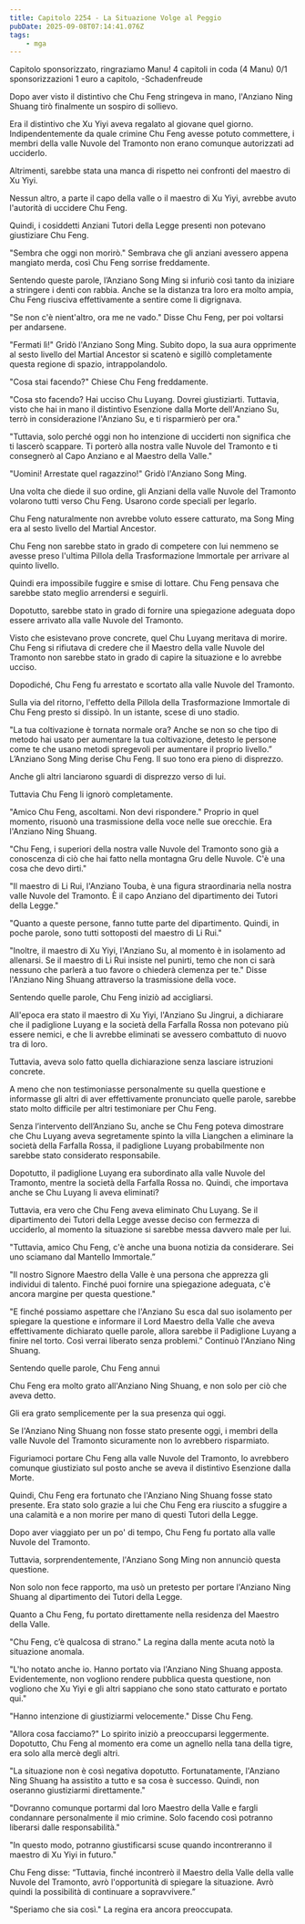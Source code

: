 ```yaml
---
title: Capitolo 2254 - La Situazione Volge al Peggio
pubDate: 2025-09-08T07:14:41.076Z
tags:
    - mga
---
```



Capitolo sponsorizzato, ringraziamo Manu!
4 capitoli in coda (4 Manu)
0/1 sponsorizzazioni 1 euro a capitolo,
-Schadenfreude


Dopo aver visto il distintivo che Chu Feng stringeva in mano, l'Anziano Ning Shuang tirò finalmente un sospiro di sollievo.


Era il distintivo che Xu Yiyi aveva regalato al giovane quel giorno. Indipendentemente da quale crimine Chu Feng avesse potuto commettere, i membri della valle Nuvole del Tramonto non erano comunque autorizzati ad ucciderlo.


Altrimenti, sarebbe stata una manca di rispetto nei confronti del maestro di Xu Yiyi.


Nessun altro, a parte il capo della valle o il maestro di Xu Yiyi, avrebbe avuto l'autorità di uccidere Chu Feng.


Quindi, i cosiddetti Anziani Tutori della Legge presenti non potevano giustiziare Chu Feng.


"Sembra che oggi non morirò." Sembrava che gli anziani avessero appena mangiato merda, così Chu Feng sorrise freddamente.


Sentendo queste parole, l’Anziano Song Ming si infuriò così tanto da iniziare a stringere i denti con rabbia. Anche se la distanza tra loro era molto ampia, Chu Feng riusciva effettivamente a sentire come li digrignava.


"Se non c'è nient'altro, ora me ne vado." Disse Chu Feng, per poi voltarsi per andarsene.


"Fermati lì!" Gridò l'Anziano Song Ming. Subito dopo, la sua aura opprimente al sesto livello del Martial Ancestor si scatenò e sigillò completamente questa regione di spazio, intrappolandolo.


"Cosa stai facendo?" Chiese Chu Feng freddamente.


"Cosa sto facendo? Hai ucciso Chu Luyang. Dovrei giustiziarti. Tuttavia, visto che hai in mano il distintivo Esenzione dalla Morte dell'Anziano Su, terrò in considerazione l'Anziano Su, e ti risparmierò per ora."


"Tuttavia, solo perché oggi non ho intenzione di ucciderti non significa che ti lascerò scappare. Ti porterò alla nostra valle Nuvole del Tramonto e ti consegnerò al Capo Anziano e al Maestro della Valle."


"Uomini! Arrestate quel ragazzino!" Gridò l'Anziano Song Ming.


Una volta che diede il suo ordine, gli Anziani della valle Nuvole del Tramonto volarono tutti verso Chu Feng. Usarono corde speciali per legarlo.


Chu Feng naturalmente non avrebbe voluto essere catturato, ma Song Ming era al sesto livello del Martial Ancestor.


Chu Feng non sarebbe stato in grado di competere con lui nemmeno se avesse preso l'ultima Pillola della Trasformazione Immortale per arrivare al quinto livello.


Quindi era impossibile fuggire e smise di lottare. Chu Feng pensava che sarebbe stato meglio arrendersi e seguirli.


Dopotutto, sarebbe stato in grado di fornire una spiegazione adeguata dopo essere arrivato alla valle Nuvole del Tramonto.


Visto che esistevano prove concrete, quel Chu Luyang meritava di morire. Chu Feng si rifiutava di credere che il Maestro della valle Nuvole del Tramonto non sarebbe stato in grado di capire la situazione e lo avrebbe ucciso.


Dopodiché, Chu Feng fu arrestato e scortato alla valle Nuvole del Tramonto.


Sulla via del ritorno, l'effetto della Pillola della Trasformazione Immortale di Chu Feng presto si dissipò. In un istante, scese di uno stadio.


"La tua coltivazione è tornata normale ora? Anche se non so che tipo di metodo hai usato per aumentare la tua coltivazione, detesto le persone come te che usano metodi spregevoli per aumentare il proprio livello.” L’Anziano Song Ming derise Chu Feng. Il suo tono era pieno di disprezzo.


Anche gli altri lanciarono sguardi di disprezzo verso di lui.


Tuttavia Chu Feng li ignorò completamente.


"Amico Chu Feng, ascoltami. Non devi rispondere." Proprio in quel momento, risuonò una trasmissione della voce nelle sue orecchie. Era l'Anziano Ning Shuang.


"Chu Feng, i superiori della nostra valle Nuvole del Tramonto sono già a conoscenza di ciò che hai fatto nella montagna Gru delle Nuvole. C'è una cosa che devo dirti."


"Il maestro di Li Rui, l'Anziano Touba, è una figura straordinaria nella nostra valle Nuvole del Tramonto. È il capo Anziano del dipartimento dei Tutori della Legge."


"Quanto a queste persone, fanno tutte parte del dipartimento. Quindi, in poche parole, sono tutti sottoposti del maestro di Li Rui."


"Inoltre, il maestro di Xu Yiyi, l'Anziano Su, al momento è in isolamento ad allenarsi. Se il maestro di Li Rui insiste nel punirti, temo che non ci sarà nessuno che parlerà a tuo favore o chiederà clemenza per te." Disse l'Anziano Ning Shuang attraverso la trasmissione della voce.


Sentendo quelle parole, Chu Feng iniziò ad accigliarsi.


All'epoca era stato il maestro di Xu Yiyi, l'Anziano Su Jingrui, a dichiarare che il padiglione Luyang e la società della Farfalla Rossa non potevano più essere nemici, e che li avrebbe eliminati se avessero combattuto di nuovo tra di loro.


Tuttavia, aveva solo fatto quella dichiarazione senza lasciare istruzioni concrete.


A meno che non testimoniasse personalmente su quella questione e informasse gli altri di aver effettivamente pronunciato quelle parole, sarebbe stato molto difficile per altri testimoniare per Chu Feng.


Senza l’intervento dell’Anziano Su, anche se Chu Feng poteva dimostrare che Chu Luyang aveva segretamente spinto la villa Liangchen a eliminare la società della Farfalla Rossa, il padiglione Luyang probabilmente non sarebbe stato considerato responsabile.


Dopotutto, il padiglione Luyang era subordinato alla valle Nuvole del Tramonto, mentre la società della Farfalla Rossa no. Quindi, che importava anche se Chu Luyang li aveva eliminati?


Tuttavia, era vero che Chu Feng aveva eliminato Chu Luyang. Se il dipartimento dei Tutori della Legge avesse deciso con fermezza di ucciderlo, al momento la situazione si sarebbe messa davvero male per lui.


"Tuttavia, amico Chu Feng, c'è anche una buona notizia da considerare. Sei uno sciamano dal Mantello Immortale.”


"Il nostro Signore Maestro della Valle è una persona che apprezza gli individui di talento. Finché puoi fornire una spiegazione adeguata, c'è ancora margine per questa questione."


"E finché possiamo aspettare che l'Anziano Su esca dal suo isolamento per spiegare la questione e informare il Lord Maestro della Valle che aveva effettivamente dichiarato quelle parole, allora sarebbe il Padiglione Luyang a finire nel torto. Così verrai liberato senza problemi.” Continuò l'Anziano Ning Shuang.


Sentendo quelle parole, Chu Feng annuì


Chu Feng era molto grato all'Anziano Ning Shuang, e non solo per ciò che aveva detto.


Gli era grato semplicemente per la sua presenza qui oggi.


Se l'Anziano Ning Shuang non fosse stato presente oggi, i membri della valle Nuvole del Tramonto sicuramente non lo avrebbero risparmiato.


Figuriamoci portare Chu Feng alla valle Nuvole del Tramonto, lo avrebbero comunque giustiziato sul posto anche se aveva il distintivo Esenzione dalla Morte.


Quindi, Chu Feng era fortunato che l'Anziano Ning Shuang fosse stato presente. Era stato solo grazie a lui che Chu Feng era riuscito a sfuggire a una calamità e a non morire per mano di questi Tutori della Legge.


Dopo aver viaggiato per un po' di tempo, Chu Feng fu portato alla valle Nuvole del Tramonto.


Tuttavia, sorprendentemente, l'Anziano Song Ming non annunciò questa questione.


Non solo non fece rapporto, ma usò un pretesto per portare l'Anziano Ning Shuang al dipartimento dei Tutori della Legge.


Quanto a Chu Feng, fu portato direttamente nella residenza del Maestro della Valle.


"Chu Feng, c’è qualcosa di strano." La regina dalla mente acuta notò la situazione anomala.


"L'ho notato anche io. Hanno portato via l'Anziano Ning Shuang apposta. Evidentemente, non vogliono rendere pubblica questa questione, non vogliono che Xu Yiyi e gli altri sappiano che sono stato catturato e portato qui."


"Hanno intenzione di giustiziarmi velocemente." Disse Chu Feng.


"Allora cosa facciamo?" Lo spirito iniziò a preoccuparsi leggermente. Dopotutto, Chu Feng al momento era come un agnello nella tana della tigre, era solo alla mercè degli altri.


"La situazione non è così negativa dopotutto. Fortunatamente, l'Anziano Ning Shuang ha assistito a tutto e sa cosa è successo. Quindi, non oseranno giustiziarmi direttamente."


"Dovranno comunque portarmi dal loro Maestro della Valle e fargli condannare personalmente il mio crimine. Solo facendo così potranno liberarsi dalle responsabilità."


"In questo modo, potranno giustificarsi scuse quando incontreranno il maestro di Xu Yiyi in futuro."


Chu Feng disse: “Tuttavia, finché incontrerò il Maestro della Valle della valle Nuvole del Tramonto, avrò l'opportunità di spiegare la situazione. Avrò quindi la possibilità di continuare a sopravvivere.”


"Speriamo che sia così." La regina era ancora preoccupata.


